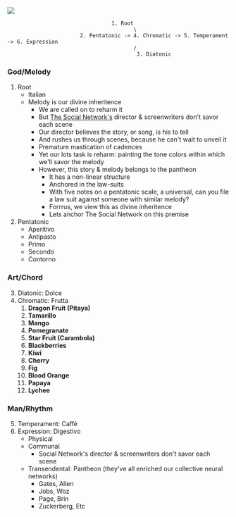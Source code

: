 ![](https://glenysromeandbeyond.files.wordpress.com/2015/03/italian-courses2.jpg)
                                     
                                     1. Root
                                            \
                           2. Pentatonic -> 4. Chromatic -> 5. Temperament -> 6. Expression
                                            /
                                             3. Diatonic

### God/Melody
1. Root
   - Italian
   - Melody is our divine inheritence
      - We are called on to reharm it
      - But [The Social Network's](https://en.wikipedia.org/wiki/The_Social_Network) director & screenwriters don't savor each scene 
      - Our director believes the story, or song, is his to tell
      - And rushes us through scenes, because he can't wait to unveil it
      - Premature mastication of cadences
      - Yet our lots task is reharm: painting the tone colors within which we'll savor the melody
      - However, this story & melody belongs to the pantheon
         - It has a non-linear structure
         - Anchored in the law-suits
         - With five notes on a pentatonic scale, a universal, can you file a law suit against someone with similar melody?
         - Forrrus, we view this as divine inheritence
         - Lets anchor The Social Network on this premise 
2. Pentatonic
   - Aperitivo
   - Antipasto
   - Primo
   - Secondo
   - Contorno
### Art/Chord
3. Diatonic: Dolce
4. Chromatic: Frutta
   1. **Dragon Fruit (Pitaya)**     
   2. **Tamarillo**  
   3. **Mango** 
   4. **Pomegranate**   
   5. **Star Fruit (Carambola)**  
   6. **Blackberries**  
   7. **Kiwi**  
   8. **Cherry**  
   9. **Fig**  
   10. **Blood Orange**  
   11. **Papaya** 
   12. **Lychee** 
 
### Man/Rhythm
5. Temperament: Caffé
6. Expression: Digestivo
   - Physical
   - Communal
      - Social Network's director & screenwriters don't savor each scene 
   - Transendental: Pantheon (they've all enriched our collective neural networks)
      - Gates, Allen
      - Jobs, Woz
      - Page, Brin
      - Zuckerberg, Etc
